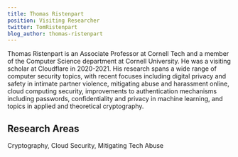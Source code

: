 ```yaml
---
title: Thomas Ristenpart
position: Visiting Researcher
twitter: TomRistenpart
blog_author: thomas-ristenpart
---
```


Thomas Ristenpart is an Associate Professor at Cornell Tech and a member of the Computer Science department at Cornell University. He was a visiting scholar at Cloudflare in 2020-2021. His research spans a wide range of computer security topics, with recent focuses including digital privacy and safety in intimate partner violence, mitigating abuse and harassment online, cloud computing security, improvements to authentication mechanisms including passwords, confidentiality and privacy in machine learning, and topics in applied and theoretical cryptography.

## Research Areas

Cryptography, Cloud Security, Mitigating Tech Abuse
